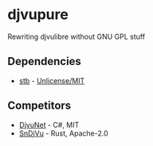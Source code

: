 # djvupure
Rewriting djvulibre without GNU GPL stuff

## Dependencies

* [stb](https://github.com/nothings/stb) - [Unlicense/MIT](LICENSE_stb.txt)

## Competitors
* [DjvuNet](https://github.com/DjvuNet/DjvuNet) - C#, MIT
* [SnDjVu](https://github.com/sndjvu) - Rust, Apache-2.0
